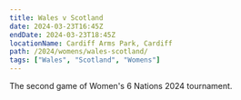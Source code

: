 ```yaml
---
title: Wales v Scotland
date: 2024-03-23T16:45Z
endDate: 2024-03-23T18:45Z
locationName: Cardiff Arms Park, Cardiff
path: /2024/womens/wales-scotland/
tags: ["Wales", "Scotland", "Womens"]
---
```


The second game of Women's 6 Nations 2024 tournament.
